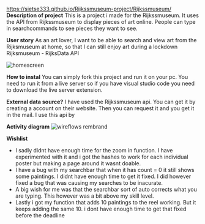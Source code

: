 https://sietse333.github.io/Rijkssmuseum-project/Rijkssmuseum/
**Description of project**
This is a project i made for the Rijkssmuseum. It uses the API from Rijkssmuseum to display pieces of art online. People can type in searchcommands to see pieces they want to see. 

**User story**
As an art lover, I want to be able to search and view art from the Rijksmuseum at home, so that I can still enjoy art during a lockdown Rijksmuseum - RijksData API

![homescreen](https://user-images.githubusercontent.com/43068118/157267609-a4a87824-a5ac-4b62-ab5f-66203afd5096.png)


**How to instal**
You can simply fork this project and run it on your pc. You need to run it from a live server so if you have visual studio code you need to download the live server extension. 

**External data source?**
I have used the Rijkssmuseum api. You can get it by creating a account on their website. Then you can request it and you get it in the mail. I use this api by

**Activity diagram**
![wireflows rembrand](https://user-images.githubusercontent.com/43068118/157266710-283c43b4-0698-4520-8036-8a431e6bff74.jpg)


**Wishlist**
- I sadly didnt have enough time for the zoom in function. I have experimented with it and i got the hashes to work for each individual poster but making a page around it wasnt doable.
- I have a bug with my searchbar that when it has count = 0 it still shows some paintings. I didnt have enough time to get it fixed. I did however fixed a bug that was causing my searches to be inacurate.
- A big wish for me was that the searchbar sort of auto corrects what you are typing. This however was a bit above my skill level.
- Lastly i got my function that adds 10 paintings to the reel working. But it keeps adding the same 10. i dont have enough time to get that fixed before the deadline
